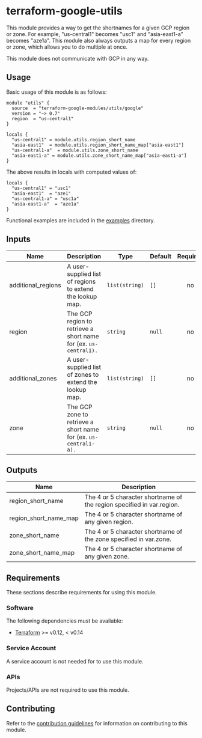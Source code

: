 # terraform-google-utils

This module provides a way to get the shortnames for a given GCP region or zone.
For example, "us-central1" becomes "usc1" and "asia-east1-a" becomes "aze1a". This module also always outputs a map for every region or zone, which allows you to do multiple at once.

This module does not communicate with GCP in any way.

## Usage

Basic usage of this module is as follows:

```hcl
module "utils" {
  source  = "terraform-google-modules/utils/google"
  version = "~> 0.7"
  region  = "us-central1"
}

locals {
  "us-central1" = module.utils.region_short_name
  "asia-east1"  = module.utils.region_short_name_map["asia-east1"]
  "us-central1-a"  = module.utils.zone_short_name
  "asia-east1-a" = module.utils.zone_short_name_map["asia-east1-a"]
}
```

The above results in locals with computed values of:

```
locals {
  "us-central1" = "usc1"
  "asia-east1"  = "aze1"
  "us-central1-a" = "usc1a"
  "asia-east1-a"  = "aze1a"
}
```

Functional examples are included in the
[examples](./examples/) directory.

<!-- BEGINNING OF PRE-COMMIT-TERRAFORM DOCS HOOK -->
## Inputs

| Name                | Description                                                      | Type           | Default | Required |
| ------------------- | ---------------------------------------------------------------- | -------------- | ------- | :------: |
| additional\_regions | A user-supplied list of regions to extend the lookup map.        | `list(string)` | `[]`    |    no    |
| region              | The GCP region to retrieve a short name for (ex. `us-central1).` | `string`       | `null`  |    no    |
| additional\_zones   | A user-supplied list of zones to extend the lookup map.          | `list(string)` | `[]`    |    no    |
| zone                | The GCP zone to retrieve a short name for (ex. `us-central1-a).` | `string`       | `null`  |    no    |

## Outputs

| Name                     | Description                                                           |
| ------------------------ | --------------------------------------------------------------------- |
| region\_short\_name      | The 4 or 5 character shortname of the region specified in var.region. |
| region\_short\_name\_map | The 4 or 5 character shortname of any given region.                   |
| zone\_short\_name        | The 4 or 5 character shortname of the zone specified in var.zone.     |
| zone\_short\_name\_map   | The 4 or 5 character shortname of any given zone.                     |

<!-- END OF PRE-COMMIT-TERRAFORM DOCS HOOK -->

## Requirements

These sections describe requirements for using this module.

### Software

The following dependencies must be available:

- [Terraform][terraform] >= v0.12, < v0.14

### Service Account

A service account is not needed for to use this module.

### APIs

Projects/APIs are not required to use this module.

## Contributing

Refer to the [contribution guidelines](./CONTRIBUTING.md) for
information on contributing to this module.

[iam-module]: https://registry.terraform.io/modules/terraform-google-modules/iam/google
[project-factory-module]: https://registry.terraform.io/modules/terraform-google-modules/project-factory/google
[terraform-provider-gcp]: https://www.terraform.io/docs/providers/google/index.html
[terraform]: https://www.terraform.io/downloads.html

